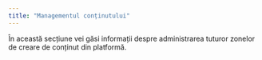 ```yaml
---
title: "Managementul conținutului"
---
```


În această secțiune vei găsi informații despre administrarea tuturor
zonelor de creare de conținut din platformă.

